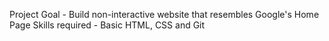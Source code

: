 Project Goal - Build non-interactive website that resembles Google's Home Page
Skills required - Basic HTML, CSS and Git
